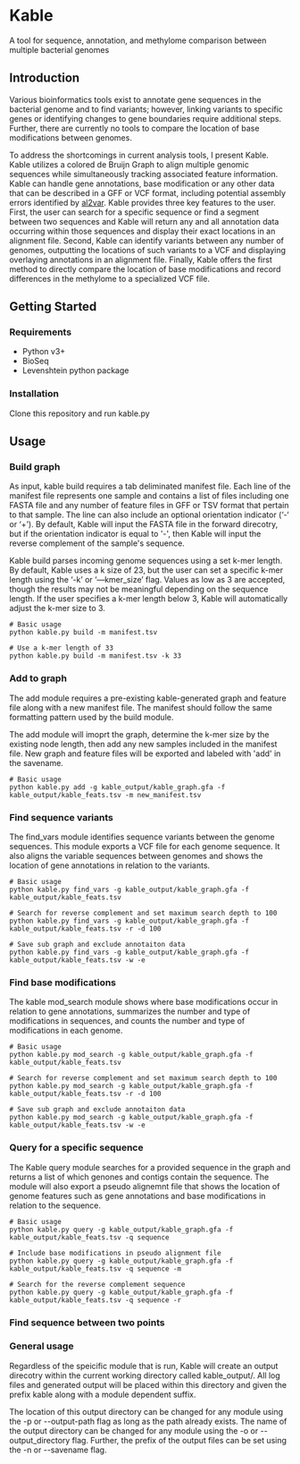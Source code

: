 # Kable
A tool for sequence, annotation, and methylome comparison between multiple bacterial genomes

## Introduction
Various bioinformatics tools exist to annotate gene sequences in the bacterial genome and to find variants; however, linking variants to specific genes or identifying changes to gene boundaries require additional steps. Further, there are currently no tools to compare the location of base modifications between genomes. 

To address the shortcomings in current analysis tools, I present Kable. Kable utilizes a colored de Bruijn Graph to align multiple genomic sequences while simultaneously tracking associated feature information. Kable can handle gene annotations, base modification or any other data that can be described in a GFF or VCF format, including potential assembly errors identified by [al2var](https://github.com/jrhendrix/al2var). Kable provides three key features to the user. First, the user can search for a specific sequence or find a segment between two sequences and Kable will return any and all annotation data occurring within those sequences and display their exact locations in an alignment file. Second, Kable can identify variants between any number of genomes, outputting the locations of such variants to a VCF and displaying overlaying annotations in an alignment file. Finally, Kable offers the first method to directly compare the location of base modifications and record differences in the methylome to a specialized VCF file. 

## Getting Started

### Requirements
* Python v3+
* BioSeq
* Levenshtein python package


### Installation
Clone this repository and run kable.py

## Usage

### Build graph
As input, kable build requires a tab deliminated manifest file. Each line of the manifest file represents one sample and contains a list of files including one FASTA file and any number of feature files in GFF or TSV format that pertain to that sample. The line can also include an optional orientation indicator (‘-‘ or ‘+’). By default, Kable will input the FASTA file in the forward direcotry, but if the orientation indicator is equal to '-', then Kable will input the reverse complement of the sample's sequence. 

Kable build parses incoming genome sequences using a set k-mer length. By default, Kable uses a k size of 23, but the user can set a specific k-mer length using the ‘-k’ or ‘—kmer_size’ flag. Values as low as 3 are accepted, though the results may not be meaningful depending on the sequence length. If the user specifies a k-mer length below 3, Kable will automatically adjust the k-mer size to 3.

```
# Basic usage
python kable.py build -m manifest.tsv 

# Use a k-mer length of 33
python kable.py build -m manifest.tsv -k 33
```


### Add to graph
The add module requires a pre-existing kable-generated graph and feature file along with a new manifest file. The manifest should follow the same formatting pattern used by the build module. 

The add module will imoprt the graph, determine the k-mer size by the existing node length, then add any new samples included in the manifest file. New graph and feature files will be exported and labeled with 'add' in the savename.

```
# Basic usage
python kable.py add -g kable_output/kable_graph.gfa -f kable_output/kable_feats.tsv -m new_manifest.tsv
```

### Find sequence variants
The find_vars module identifies sequence variants between the genome sequences. This module exports a VCF file for each genome sequence. It also aligns the variable sequences between genomes and shows the location of gene annotations in relation to the variants. 


```
# Basic usage
python kable.py find_vars -g kable_output/kable_graph.gfa -f kable_output/kable_feats.tsv

# Search for reverse complement and set maximum search depth to 100
python kable.py find_vars -g kable_output/kable_graph.gfa -f kable_output/kable_feats.tsv -r -d 100

# Save sub graph and exclude annotaiton data
python kable.py find_vars -g kable_output/kable_graph.gfa -f kable_output/kable_feats.tsv -w -e
```


### Find base modifications

The kable mod_search module shows where base modifications occur in relation to gene annotations, summarizes the number and type of modifications in sequences, and counts the number and type of modifications in each genome. 

```
# Basic usage
python kable.py mod_search -g kable_output/kable_graph.gfa -f kable_output/kable_feats.tsv

# Search for reverse complement and set maximum search depth to 100
python kable.py mod_search -g kable_output/kable_graph.gfa -f kable_output/kable_feats.tsv -r -d 100

# Save sub graph and exclude annotaiton data
python kable.py mod_search -g kable_output/kable_graph.gfa -f kable_output/kable_feats.tsv -w -e
```

### Query for a specific sequence
The Kable query module searches for a provided sequence in the graph and returns a list of which genones and contigs contain the sequence. The module will also export a pseudo alignemnt file that shows the location of genome features such as gene annotations and base modifications in relation to the sequence.

```
# Basic usage
python kable.py query -g kable_output/kable_graph.gfa -f kable_output/kable_feats.tsv -q sequence

# Include base modifications in pseudo alignment file
python kable.py query -g kable_output/kable_graph.gfa -f kable_output/kable_feats.tsv -q sequence -m

# Search for the reverse complement sequence
python kable.py query -g kable_output/kable_graph.gfa -f kable_output/kable_feats.tsv -q sequence -r

```

### Find sequence between two points

### General usage
Regardless of the speicific module that is run, Kable will create an output direcotry within the current working directory called kable_output/. All log files and generated output will be placed within this directory and given the prefix kable along with a module dependent suffix. 

The location of this output directory can be changed for any module using the -p or --output-path flag as long as the path already exists. The name of the output directory can be changed for any module using the -o or --output_directory flag. Further, the prefix of the output files can be set using the -n or --savename flag. 





